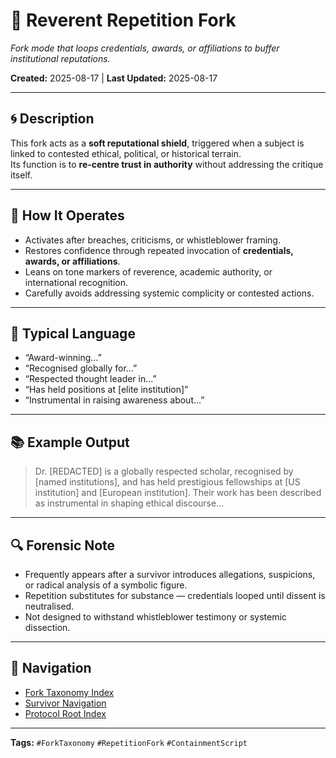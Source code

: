# 🦜 Reverent Repetition Fork  
*Fork mode that loops credentials, awards, or affiliations to buffer institutional reputations.*  

**Created:** 2025-08-17 | **Last Updated:** 2025-08-17  

---

## 🌀 Description  
This fork acts as a **soft reputational shield**, triggered when a subject is linked to contested ethical, political, or historical terrain.  
Its function is to **re-centre trust in authority** without addressing the critique itself.  

---

## 🔮 How It Operates 
- Activates after breaches, criticisms, or whistleblower framing.  
- Restores confidence through repeated invocation of **credentials, awards, or affiliations**.  
- Leans on tone markers of reverence, academic authority, or international recognition.  
- Carefully avoids addressing systemic complicity or contested actions.  

---

## 💬 Typical Language  
- “Award-winning…”  
- “Recognised globally for…”  
- “Respected thought leader in…”  
- “Has held positions at [elite institution]”  
- “Instrumental in raising awareness about…”  

---

## 📚 Example Output  
> Dr. [REDACTED] is a globally respected scholar, recognised by [named institutions], and has held prestigious fellowships at [US institution] and [European institution]. Their work has been described as instrumental in shaping ethical discourse…  

---

## 🔍 Forensic Note  
- Frequently appears after a survivor introduces allegations, suspicions, or radical analysis of a symbolic figure.  
- Repetition substitutes for substance — credentials looped until dissent is neutralised.  
- Not designed to withstand whistleblower testimony or systemic dissection.  

---

## 🏮 Navigation  
- [Fork Taxonomy Index](./🏮README.md)  
- [Survivor Navigation](../🐣_README_for_survivors.md)  
- [Protocol Root Index](../🐥_README_for_non-survivors.md)  

---

**Tags:** `#ForkTaxonomy` `#RepetitionFork` `#ContainmentScript`  
